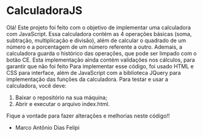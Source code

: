 # CalculadoraJS

Olá! Este projeto foi feito com o objetivo de implementar uma calculadora com JavaScript. Essa calculadora contém as 4 operações básicas (soma, subtração, multiplicação e divisão), além de calcular o quadrado de um número e a porcentagem de um número referente a outro. Ademais, a calculadora guarda o histórico das operações, que pode ser limpado com o botão CE. Esta implementação ainda contém validações nos cálculos, para garantir que não foi feito Para implementar esse código, foi usado HTML e CSS para interface, além de JavaScript com a biblioteca JQuery para implementação das funções da calculadora. Para testar e usar a calculadora, você deve:

1. Baixar o repositório na sua máquina;
2. Abrir e executar o arquivo index.html.

Fique a vontade para fazer alterações e melhorias neste código!!

- Marco Antônio Dias Felipi